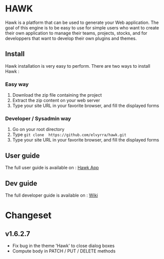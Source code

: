 # HAWK
Hawk is a platform that can be used to generate your Web application. The goal of this engine is to be easy to use for simple users who want to create their own application to manage their teams, projects, stocks, and for developpers that want to develop their own plugins and themes.

## Install
Hawk installation is very easy to perform. There are two ways to install Hawk :

### Easy way
1. Download the zip file containing the project
2. Extract the zip content on your web server
3. Type your site URL in your favorite browser, and fill the displayed forms

### Developer / Sysadmin way
1. Go on your root directory
2. Type ```git clone  https://github.com/elvyrra/hawk.git ```
3. Type your site URL in your favorite browser, and fill the displayed forms

## User guide
The full user guide is available on : [Hawk App](http://hawk-app.fr/#!/guide-utilisateur)

## Dev guide
The full developer guide is available on : [Wiki](https://github.com/elvyrra/hawk/wiki)

# Changeset
## v1.6.2.7
* Fix bug in the theme 'Hawk' to close dialog boxes
* Compute body in PATCH / PUT / DELETE methods